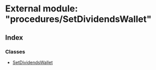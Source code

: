 # External module: "procedures/SetDividendsWallet"

## Index

### Classes

* [SetDividendsWallet](../classes/_procedures_setdividendswallet_.setdividendswallet.md)
